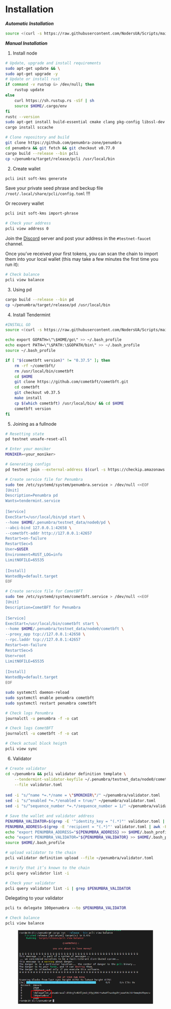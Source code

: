 # Installation

_**Automatic Installation**_

```bash
source <(curl -s https://raw.githubusercontent.com/NodersUA/Scripts/main/penumbra)
```

_**Manual Installation**_

1. Install node

```bash
# Update, upgrade and install requirements
sudo apt-get update && \
sudo apt-get upgrade -y
# Update or install rust
if command -v rustup &> /dev/null; then
    rustup update
else
    curl https://sh.rustup.rs -sSf | sh
    source $HOME/.cargo/env
fi
rustc --version
sudo apt-get install build-essential cmake clang pkg-config libssl-dev protobuf-compiler git-lfs g++ -y && \
cargo install sccache
```

```bash
# Clone repository and build
git clone https://github.com/penumbra-zone/penumbra
cd penumbra && git fetch && git checkout v0.77.0
cargo build --release --bin pcli
cp ~/penumbra/target/release/pcli /usr/local/bin
```

2. Create wallet

```bash
pcli init soft-kms generate
```

Save your private seed phrase and beckup file `/root/.local/share/pcli/config.toml` !!!

Or recovery wallet

```bash
pcli init soft-kms import-phrase
```

```bash
# Check your address
pcli view address 0
```

Join the [Discord](https://discord.gg/hKvkrqa3zC) server and post your address in the `#testnet-faucet` channel.

Once you’ve received your first tokens, you can scan the chain to import them into your local wallet (this may take a few minutes the first time you run it):

```bash
# Check balance
pcli view balance
```

3. Using pd

```bash
cargo build --release --bin pd
cp ~/penumbra/target/release/pd /usr/local/bin
```

4. Install Tendermint

```bash
#INSTALL GO
source <(curl -s https://raw.githubusercontent.com/NodersUA/Scripts/main/system/go)
```

```bash
echo export GOPATH=\"\$HOME/go\" >> ~/.bash_profile
echo export PATH=\"\$PATH:\$GOPATH/bin\" >> ~/.bash_profile
source ~/.bash_profile
```

```bash
if [ "$(cometbft version)" != "0.37.5" ]; then
    rm -rf ~/cometbft/
    rm /usr/local/bin/cometbft
    cd $HOME
    git clone https://github.com/cometbft/cometbft.git
    cd cometbft
    git checkout v0.37.5
    make install
    cp $(which cometbft) /usr/local/bin/ && cd $HOME
    cometbft version
fi
```

5. Joining as a fullnode

```bash
# Resetting state
pd testnet unsafe-reset-all
```

```bash
# Enter your moniker
MONIKER=<your_moniker>
```

```bash
# Generating configs
pd testnet join --external-address $(curl -s https://checkip.amazonaws.com):42656 --moniker $MONIKER --archive-url "https://snapshots.penumbra.zone/testnet/pd-migrated-state-76-77.tar.gz"
```

```bash
# Create service file for Penumbra
sudo tee /etc/systemd/system/penumbra.service > /dev/null <<EOF
[Unit]
Description=Penumbra pd
Wants=tendermint.service

[Service]
ExecStart=/usr/local/bin/pd start \
--home $HOME/.penumbra/testnet_data/node0/pd \
--abci-bind 127.0.0.1:42658 \
--cometbft-addr http://127.0.0.1:42657
Restart=on-failure
RestartSec=5
User=$USER
Environment=RUST_LOG=info
LimitNOFILE=65535

[Install]
WantedBy=default.target
EOF
```

```bash
# Create service file for CometBFT
sudo tee /etc/systemd/system/cometbft.service > /dev/null <<EOF
[Unit]
Description=CometBFT for Penumbra

[Service]
ExecStart=/usr/local/bin/cometbft start \
--home $HOME/.penumbra/testnet_data/node0/cometbft \
--proxy_app tcp://127.0.0.1:42658 \
--rpc.laddr tcp://127.0.0.1:42657
Restart=on-failure
RestartSec=5
User=root
LimitNOFILE=65535

[Install]
WantedBy=default.target
EOF
```

```bash
sudo systemctl daemon-reload
sudo systemctl enable penumbra cometbft
sudo systemctl restart penumbra cometbft
```

```bash
# Check logs Penumbra
journalctl -u penumbra -f -o cat
```

```bash
# Check logs CometBFT
journalctl -u cometbft -f -o cat
```

```bash
# Check actual block heigth
pcli view sync
```

6. Validator

```bash
# Create validator
cd ~/penumbra && pcli validator definition template \
    --tendermint-validator-keyfile ~/.penumbra/testnet_data/node0/cometbft/config/priv_validator_key.json \
    --file validator.toml
    
sed -i "s/^name *=.*/name = \"$MONIKER\"/" ~/penumbra/validator.toml
sed -i "s/^enabled *=.*/enabled = true/" ~/penumbra/validator.toml
sed -i "s/^sequence_number *=.*/sequence_number = 1/" ~/penumbra/validator.toml
```

```bash
# Save the wallet and validator address
PENUMBRA_VALIDATOR=$(grep -E '^identity_key = "(.*)"' validator.toml | awk -F '"' '{print $2}')
PENUMBRA_ADDRESS=$(grep -E 'recipient = "(.*)"' validator.toml | awk -F '"' '{print $2}')
echo "export PENUMBRA_ADDRESS="${PENUMBRA_ADDRESS} >> $HOME/.bash_profile
echo "export PENUMBRA_VALIDATOR="${PENUMBRA_VALIDATOR} >> $HOME/.bash_profile
source $HOME/.bash_profile
```

```bash
# upload validator to the chain
pcli validator definition upload --file ~/penumbra/validator.toml
```

```bash
# Verify that it’s known to the chain
pcli query validator list -i
```

```bash
# Check your validator
pcli query validator list -i | grep $PENUMBRA_VALIDATOR
```

Delegating to your validator

```bash
pcli tx delegate 100penumbra --to $PENUMBRA_VALIDATOR
```

```bash
# Check balance
pcli view balance
```

<figure><img src="../../.gitbook/assets/image (9).png" alt=""><figcaption></figcaption></figure>
